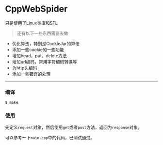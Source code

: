 # CppWebSpider
只是使用了Linux类库和STL
> 还有以下一些东西需要去做

* 优化算法，特别是CookieJar的算法
* 添加一些cookie的一些功能
* 增加head，put，delete方法
* 增加url编码，常用字符编码转换等
* 为http头编码
* 添加一些错误的处理

***

### 编译
	$ make
### 使用
先定义`request`对象，然后使用`get`或者`post`方法，返回为`response`对象。

可以参考一下`main.cpp`中的代码，已测试通过。
